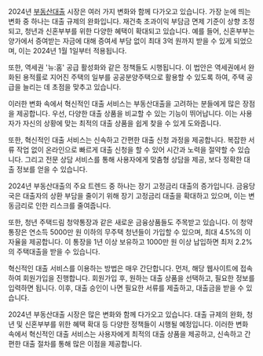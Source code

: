 <p>2024년 <a href="https://ezloan.io/">부동산대출</a> 시장은 여러 가지 변화와 함께 다가오고 있습니다. 가장 눈에 띄는 변화 중 하나는 대출 규제의 완화입니다. 재건축 초과이익 부담금 면제 기준이 상향 조정되고, 청년과 신혼부부를 위한 다양한 혜택이 확대되고 있습니다. 예를 들어, 신혼부부는 양가에서 증여받는 자금에 대해 증여세 부담 없이 최대 3억 원까지 받을 수 있게 되었으며, 이는 2024년 1월 1일부터 적용됩니다​.</p>

<p>또한, 역세권 '뉴:홈' 공급 활성화와 같은 정책들도 시행됩니다. 이 법안은 역세권에서 완화된 용적률로 지어진 주택의 일부를 공공분양주택으로 활용할 수 있도록 하여, 주택 공급을 늘리는 데 초점을 맞추고 있습니다​​.</p>

<p>이러한 변화 속에서 혁신적인 대출 서비스는 부동산대출을 고려하는 분들에게 많은 장점을 제공합니다. 우선, 다양한 대출 상품을 비교할 수 있는 기능이 뛰어납니다. 이는 사용자가 자신의 상황에 맞는 최적의 대출 상품을 쉽게 찾을 수 있게 도와줍니다.</p>

<p>또한, 혁신적인 대출 서비스는 신속하고 간편한 대출 신청 과정을 제공합니다. 복잡한 서류 작업 없이 온라인으로 빠르게 대출 신청을 할 수 있어 시간과 노력을 절약할 수 있습니다. 그리고 전문 상담 서비스를 통해 사용자에게 맞춤형 상담을 제공, 보다 정확한 대출 정보를 얻을 수 있습니다.</p>

<p>2024년 부동산대출의 주요 트렌드 중 하나는 장기 고정금리 대출의 증가입니다. 금융당국은 대출자의 상환 부담을 줄이기 위해 장기 고정금리 대출을 확대하고 있으며, 이는 변동금리로 인한 리스크를 줄여줍니다​.</p>

<p>또한, 청년 주택드림 청약통장과 같은 새로운 금융상품들도 주목받고 있습니다. 이 청약통장은 연소득 5000만 원 이하의 무주택 청년들이 가입할 수 있으며, 최대 4.5%의 이자율을 제공합니다. 이 통장을 1년 이상 보유하고 1000만 원 이상 납입하면 최저 2.2%의 주택대출을 받을 수 있습니다​.</p>

<p>혁신적인 대출 서비스를 이용하는 방법은 매우 간단합니다. 먼저, 해당 웹사이트에 접속하여 회원가입을 진행합니다. 회원가입 후, 원하는 대출 상품을 선택하고, 필요한 정보를 입력하면 됩니다. 이후, 대출 승인이 나면 필요한 서류를 제출하고, 대출금을 받을 수 있습니다.</p>

<p>2024년 부동산대출 시장은 많은 변화와 함께 다가오고 있습니다. 대출 규제의 완화, 청년 및 신혼부부를 위한 혜택 확대 등 다양한 정책들이 시행될 예정입니다. 이러한 변화 속에서 혁신적인 대출 서비스는 사용자에게 최적의 대출 상품을 제공하고, 신속하고 간편한 대출 절차를 통해 많은 이점을 제공합니다.</p>
